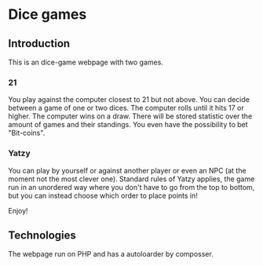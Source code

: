 # Dice games
## Introduction
This is an dice-game webpage with two games.
### 21
You play against the computer closest to 21 but not above.
You can decide between a game of one or two dices. The computer rolls until it hits 17 or higher.
The computer wins on a draw. There will be stored statistic over the amount of games and their standings.
You even have the possibility to bet "Bit-coins".

### Yatzy
You can play by yourself or against another player or even an NPC (at the moment not the most clever one). Standard rules of Yatzy applies, the game run in an unordered way where you don't have to go from the top to bottom, but you can instead choose which order to place points in!

Enjoy!

## Technologies
The webpage run on PHP and has a autoloarder by composser.
